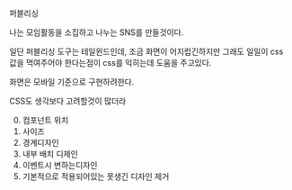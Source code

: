 퍼블리싱

나는 모임활동을 소집하고 나누는 SNS를 만들것이다.

일단 퍼블리싱 도구는 테일윈드인데, 조금 화면이 어지럽긴하지만
그래도 일일이 css 값을 먹여주어야 한다는점이 css를 익히는데 도움을 주고있다.

화면은 모바일 기준으로 구현하려한다.

CSS도 생각보다 고려할것이 많더라

0. 컴포넌트 위치
1. 사이즈
2. 경계디자인
3. 내부 배치 디제인
4. 이벤트시 변하는디자인
5. 기본적으로 적용되어있는 못생긴 디자인 제거
